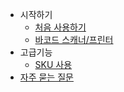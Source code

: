 - 시작하기
  - [처음 사용하기](/getting-started.md)
  - [바코드 스캐너/프린터](/device.md)
- 고급기능
  - [SKU 사용](/sku.md)
- [자주 묻는 질문](faq.md)
